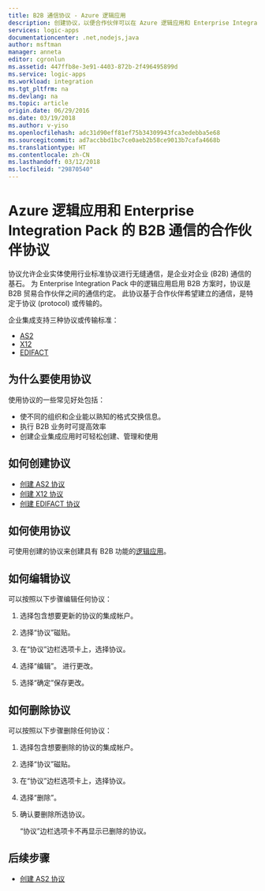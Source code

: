 ```yaml
---
title: B2B 通信协议 - Azure 逻辑应用
description: 创建协议，以便合作伙伴可以在 Azure 逻辑应用和 Enterprise Integration Pack 的 B2B 方案中进行通信
services: logic-apps
documentationcenter: .net,nodejs,java
author: msftman
manager: anneta
editor: cgronlun
ms.assetid: 447ffb8e-3e91-4403-872b-2f496495899d
ms.service: logic-apps
ms.workload: integration
ms.tgt_pltfrm: na
ms.devlang: na
ms.topic: article
origin.date: 06/29/2016
ms.date: 03/19/2018
ms.author: v-yiso
ms.openlocfilehash: adc31d90eff81ef75b34309943fca3edebba5e68
ms.sourcegitcommit: ad7accbbd1bc7ce0aeb2b58ce9013b7cafa4668b
ms.translationtype: HT
ms.contentlocale: zh-CN
ms.lasthandoff: 03/12/2018
ms.locfileid: "29870540"
---
```

# <a name="partner-agreements-for-b2b-communication-with-azure-logic-apps-and-enterprise-integration-pack"></a>Azure 逻辑应用和 Enterprise Integration Pack 的 B2B 通信的合作伙伴协议

协议允许企业实体使用行业标准协议进行无缝通信，是企业对企业 (B2B) 通信的基石。 为 Enterprise Integration Pack 中的逻辑应用启用 B2B 方案时，协议是 B2B 贸易合作伙伴之间的通信约定。 此协议基于合作伙伴希望建立的通信，是特定于协议 (protocol) 或传输的。

企业集成支持三种协议或传输标准：

* [AS2](logic-apps-enterprise-integration-as2.md)
* [X12](logic-apps-enterprise-integration-x12.md)
* [EDIFACT](logic-apps-enterprise-integration-edifact.md)

## <a name="why-use-agreements"></a>为什么要使用协议

使用协议的一些常见好处包括：

* 使不同的组织和企业能以熟知的格式交换信息。
* 执行 B2B 业务时可提高效率
* 创建企业集成应用时可轻松创建、管理和使用

## <a name="how-to-create-agreements"></a>如何创建协议

* [创建 AS2 协议](logic-apps-enterprise-integration-as2.md)
* [创建 X12 协议](logic-apps-enterprise-integration-x12.md)
* [创建 EDIFACT 协议](logic-apps-enterprise-integration-edifact.md)

## <a name="how-to-use-an-agreement"></a>如何使用协议

可使用创建的协议来创建具有 B2B 功能的[逻辑应用](logic-apps-overview.md "了解逻辑应用")。

## <a name="how-to-edit-an-agreement"></a>如何编辑协议

可以按照以下步骤编辑任何协议：

1. 选择包含想要更新的协议的集成帐户。

2. 选择“协议”磁贴。

3. 在“协议”边栏选项卡上，选择协议。

4. 选择“编辑”。 进行更改。

5. 选择“确定”保存更改。

## <a name="how-to-delete-an-agreement"></a>如何删除协议

可以按照以下步骤删除任何协议：

1. 选择包含想要删除的协议的集成帐户。
2. 选择“协议”磁贴。
3. 在“协议”边栏选项卡上，选择协议。
4. 选择“删除”。
5. 确认要删除所选协议。

    “协议”边栏选项卡不再显示已删除的协议。

## <a name="next-steps"></a>后续步骤
* [创建 AS2 协议](logic-apps-enterprise-integration-as2.md)
